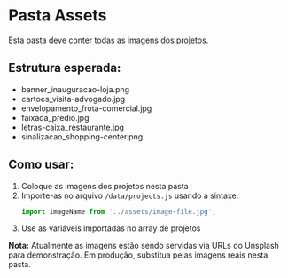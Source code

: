 # Pasta Assets

Esta pasta deve conter todas as imagens dos projetos.

## Estrutura esperada:

- banner_inauguracao-loja.png
- cartoes_visita-advogado.jpg  
- envelopamento_frota-comercial.jpg
- faixada_predio.jpg
- letras-caixa_restaurante.jpg
- sinalizacao_shopping-center.png

## Como usar:

1. Coloque as imagens dos projetos nesta pasta
2. Importe-as no arquivo `/data/projects.js` usando a sintaxe:
   ```javascript
   import imageName from '../assets/image-file.jpg';
   ```
3. Use as variáveis importadas no array de projetos

**Nota:** Atualmente as imagens estão sendo servidas via URLs do Unsplash para demonstração. Em produção, substitua pelas imagens reais nesta pasta.